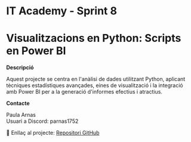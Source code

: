 # IT Academy - Sprint 8
# Visualitzacions en Python: Scripts en Power BI

<b>Descripció</b><br>

Aquest projecte se centra en l'anàlisi de dades utilitzant Python, aplicant tècniques estadístiques avançades, eines de visualització i la integració amb Power BI per a la generació d'informes efectius i atractius.

<b>Contacte</b><br>

Paula Arnas<br>
Usuari a Discord: parnas1752<br>

🔗 Enllaç al projecte: [Repositori GitHub](https://github.com/parnsant/IT-Academy-Sprint-8)
